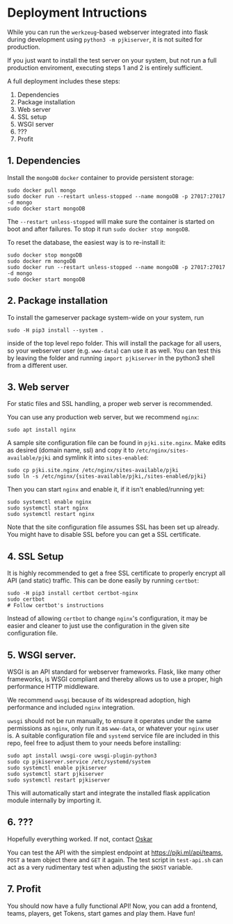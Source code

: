 Deployment Intructions
======================

While you can run the `werkzeug`-based webserver integrated into flask during
development using `python3 -m pjkiserver`, it is not suited for production.

If you just want to install the test server on your system, but not run a full
production enviroment, executing steps 1 and 2 is entirely sufficient.

A full deployment includes these steps:

1. Dependencies
2. Package installation
3. Web server
4. SSL setup
5. WSGI server
6. ???
7. Profit

## 1. Dependencies

Install the `mongoDB` `docker` container to provide persistent storage:
```
sudo docker pull mongo
sudo docker run --restart unless-stopped --name mongoDB -p 27017:27017 -d mongo
sudo docker start mongoDB
```
The `--restart unless-stopped` will make sure the container is started on boot
and after failures. To stop it run `sudo docker stop mongoDB`.

To reset the database, the easiest way is to re-install it:
```
sudo docker stop mongoDB
sudo docker rm mongoDB
sudo docker run --restart unless-stopped --name mongoDB -p 27017:27017 -d mongo
sudo docker start mongoDB
```

## 2. Package installation

To install the gameserver package system-wide on your system, run
```
sudo -H pip3 install --system .
```
inside of the top level repo folder. This will install the package for all
users, so your webserver user (e.g. `www-data`) can use it as well. You can
test this by leaving the folder and running `import pjkiserver` in the python3
shell from a different user.

## 3. Web server

For static files and SSL handling, a proper web server is recommended.

You can use any production web server, but we recommend `nginx`:
```
sudo apt install nginx
```
A sample site configuration file can be found in `pjki.site.nginx`. Make edits
as desired (domain name, ssl) and copy it to
`/etc/nginx/sites-available/pjki` and symlink it into `sites-enabled`:
```
sudo cp pjki.site.nginx /etc/nginx/sites-available/pjki
sudo ln -s /etc/nginx/{sites-available/pjki,/sites-enabled/pjki}
```
Then you can start `nginx` and enable it, if it isn't enabled/running yet:
```
sudo systemctl enable nginx
sudo systemctl start nginx
sudo systemctl restart nginx
```
Note that the site configuration file assumes SSL has been set up already. You
might have to disable SSL before you can get a SSL certificate.

## 4. SSL Setup

It is highly recommended to get a free SSL certificate to properly encrypt all
API (and static) traffic. This can be done easily by running `certbot`:
```
sudo -H pip3 install certbot certbot-nginx
sudo certbot
# Follow certbot's instructions
```
Instead of allowing `certbot` to change `nginx`'s configuration, it may be
easier and cleaner to just use the configuration in the given site
configuration file.

## 5. WSGI server.

WSGI is an API standard for webserver frameworks. Flask, like many other
frameworks, is WSGI compliant and thereby allows us to use a proper, high
performance HTTP middleware.

We recommend `uwsgi` because of its widespread adoption, high performance and
included `nginx` integration.

`uwsgi` should not be run manually, to ensure it operates under the same
permissions as `nginx`, only run it as `www-data`, or whatever your `nginx`
user is.
A suitable configuration file and `systemd` service file are included in this
repo, feel free to adjust them to your needs before installing:
```
sudo apt install uwsgi-core uwsgi-plugin-python3
sudo cp pjkiserver.service /etc/systemd/system
sudo systemctl enable pjkiserver
sudo systemctl start pjkiserver
sudo systemctl restart pjkiserver
```
This will automatically start and integrate the installed flask application
module internally by importing it.

## 6. ???

Hopefully everything worked. If not, contact [Oskar](mailto:&#119;&#105;&#110;&#107;&#101;&#108;&#115;&#64;&#99;&#97;&#109;&#112;&#117;&#115;&#46;&#116;&#117;&#45;&#98;&#101;&#114;&#108;&#105;&#110;&#46;&#100;&#101;)

You can test the API with the simplest endpoint at <https://pjki.ml/api/teams>,
`POST` a team object there and `GET` it again. The test script in `test-api.sh`
can act as a very rudimentary test when adjusting the `$HOST` variable.

## 7. Profit

You should now have a fully functional API! Now, you can add a frontend, teams,
players, get Tokens, start games and play them. Have fun!
